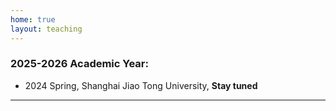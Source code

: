 ```yaml
---
home: true
layout: teaching
---
```


### 2025-2026 Academic Year:

- 2024 Spring, Shanghai Jiao Tong University, **Stay tuned**
---
